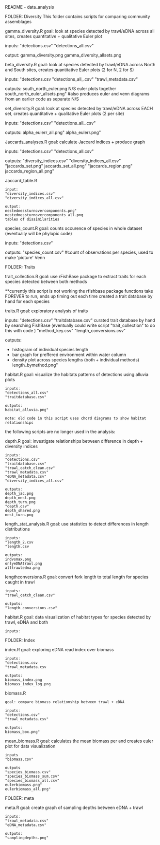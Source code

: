 README - data_analysis

  
FOLDER: Diversity 
This folder contains scripts for comparing community assemblages


gamma_diversity.R
  goal: look at species detected by trawl/eDNA across all sites, creates quantitative + 
  qualitative Euler plot 
  
  inputs: 
  "detections.csv"
  "detections_all.csv"
  
  output: 
  gamma_diversity.png
  gamma_diversity_allsets.png
  
beta_diversity.R
  goal: look at species detected by trawl/eDNA across North and South sites, creates 
  quantitative Euler plots (2 for N, 2 for S)
  
  inputs: 
  "detections.csv
  "detections_all_.csv"
  "trawl_metadata.csv"

  outputs: 
  south_north_euler.png N/S euler plots together  
  south_north_euler_allsets.png" 
  #also produces euler and venn diagrams from an earlier code as separate N/S
  

set_diversity.R 
  goal: look at species detected by trawl/eDNA across EACH set,  creates quantitative + 
  qualitative Euler plots (2 per site)
  
  inputs: 
	"detections.csv"
	"detections_all_.csv"

  
  outputs:
  alpha_eulerr_all.png"
  alpha_eulerr.png"
  

Jaccards_analyses.R
  goal: calculate Jaccard indices + produce graph
  
  inputs: 
  "detections.csv"
  "detections_all.csv"
  
  outputs: 
  "diversity_indices.csv"
  "diversity_indices_all.csv"
  "jaccards_set.png"
  jaccards_set_all.png"
  "jaccards_region.png"
  jaccards_region_all.png"

  
Jaccard_table.R

	input: 
	"diversity_indices.csv"
	"diversity_indices_all.csv"
	
	output: 
	nestednessturnovercomponents.png"
	nestednessturnovercomponents_all.png
	tables of dissimilarities 
	
species_count.R
goal: counts occurence of species in whole dataset (eventually will be phylopic code)
  
  inputs: 
   "detections.csv"
   
   outputs: 
   "species_count.csv" #count of observations per species, used to make 'picture' Venn
   
FOLDER: Traits 

trait_collection.R
  goal: use rFishBase package to extract traits for each species detected between both methods 
  
  **currently this script is not working
  the rfishbase package functions take FOREVER to run, ends up timing out each time 
  created a trait database by hand for each species 

traits.R 
  goal: exploratory analysis of traits 
  
  inputs: 
  "detections.csv"
  "traitdatabase.csv" curated trait database by hand by searching FishBase (eventually could write                       script "trait_collection" to do this with code )
   "method_key.csv"
   "length_conversions.csv"
   
   outputs: 
   - histogram of individual species length 
   - bar graph for preffered environment within water column 
   - density plot across species lengths (both + individual methods)
   length_bymethod.png"

   
habitat.R
	goal: visualize the habitats patterns of detections using alluvia plots 

	
	inputs: 
	"detections_all.csv"
	"traitdatabase.csv"
	
	outputs: 
	habitat_alluvia.png"
	
	note: old code in this script uses chord diagrams to show habitat relationships
	
the following scripts are no longer used in the analysis: 

depth.R
	goal: investigate relationships between difference in depth + diversity indices 

	inputs: 
	"detections.csv"
	"traitdatabase.csv"
	"trawl_catch_clean.csv"
	"trawl_metadata.csv"
	"eDNA_metadata.csv"
	"diversity_indices_all.csv"
	
	outputs: 
	depth_jac.png
	depth_nest.png
	depth_turn.png
	"depth.csv"
	depth_shared.png
	nest_turn.png
	
length_stat_analysis.R
	goal: use statistics to detect differences in length distributions 
	
	inputs: 
	"length_2.csv
	"length.csv
	
	outputs: 
	indvsmax.png
	onlyeDNAtrawl.png
	alltrawledna.png
	
lengthconversions.R
	goal: convert fork length to total length for species caught in trawl 
	
	inputs:
	"trawl_catch_clean.csv"
	
	outputs: 
	"length_conversions.csv" 
	
habitat.R
	goal: data visualization of habitat types for species detected by trawl, eDNA and both
	
	inputs: 
	
	

FOLDER: Index 

index.R 
	goal: exploring eDNA read index over biomass 
	
	inputs: 
	"detections.csv
	"trawl_metadata.csv
	
	outputs: 
	biomass_index.png
	biomass_index_log.png

biomass.R 

	goal: compare biomass relationship between trawl + eDNA
	
	inputs: 
	"detections.csv"
	"trawl_metadata.csv"
	
	outputs: 
	biomass_box.png"
	
mean_biomass.R
	goal: calculates the mean biomass per and creates euler plot for data visualization
	
	inputs 
	"biomass.csv"
	
	outputs
	"species_biomass.csv"
	"species_biomass_sum.csv"
	"species_biomass_all.csv"
	eulerbiomass.png"
	eulerbiomass_all.png"
	

FOLDER: meta

meta.R
	goal: create graph of sampling depths between eDNA + trawl 
	
	inputs: 
	"trawl_metadata.csv"
	"eDNA_metadata.csv"
	
	outputs: 
	"samplingdepths.png"

  
